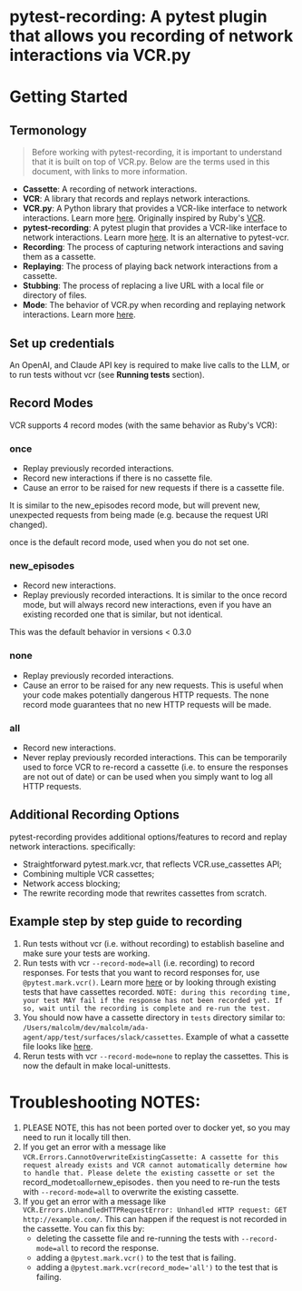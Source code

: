# pytest-recording: A pytest plugin that allows you recording of network interactions via VCR.py


# Getting Started

## Termonology

> Before working with pytest-recording, it is important to understand that it is built on top of VCR.py. Below are the terms used in this document, with links to more information.

- **Cassette**: A recording of network interactions.
- **VCR**: A library that records and replays network interactions.
- **VCR.py**: A Python library that provides a VCR-like interface to network interactions. Learn more [here](https://github.com/kevin1024/vcrpy). Originally inspired by Ruby's [VCR](https://github.com/vcr/vcr).
- **pytest-recording**: A pytest plugin that provides a VCR-like interface to network interactions. Learn more [here](https://github.com/pytest-dev/pytest-recording). It is an alternative to pytest-vcr.
- **Recording**: The process of capturing network interactions and saving them as a cassette.
- **Replaying**: The process of playing back network interactions from a cassette.
- **Stubbing**: The process of replacing a live URL with a local file or directory of files.
- **Mode**: The behavior of VCR.py when recording and replaying network interactions. Learn more [here](#record-modes).


## Set up credentials

An OpenAI, and Claude API key is required to make live calls to the LLM, or to run tests
without vcr (see **Running tests** section).

## Record Modes

VCR supports 4 record modes (with the same behavior as Ruby's VCR):

### once

- Replay previously recorded interactions.
- Record new interactions if there is no cassette file.
- Cause an error to be raised for new requests if there is a cassette file.

It is similar to the new_episodes record mode, but will prevent new, unexpected requests from being made (e.g. because the request URI changed).

once is the default record mode, used when you do not set one.

### new_episodes

- Record new interactions.
- Replay previously recorded interactions. It is similar to the once record mode, but will always record new interactions, even if you have an existing recorded one that is similar, but not identical.

This was the default behavior in versions < 0.3.0

### none

- Replay previously recorded interactions.
- Cause an error to be raised for any new requests. This is useful when your code makes potentially dangerous HTTP requests. The none record mode guarantees that no new HTTP requests will be made.

### all

- Record new interactions.
- Never replay previously recorded interactions. This can be temporarily used to force VCR to re-record a cassette (i.e. to ensure the responses are not out of date) or can be used when you simply want to log all HTTP requests.


## Additional Recording Options

pytest-recording provides additional options/features to record and replay network interactions. specifically:
- Straightforward pytest.mark.vcr, that reflects VCR.use_cassettes API;
- Combining multiple VCR cassettes;
- Network access blocking;
- The rewrite recording mode that rewrites cassettes from scratch.


## Example step by step guide to recording

1. Run tests without vcr (i.e. without recording) to establish baseline and make sure your tests are working.
2. Run tests with vcr `--record-mode=all` (i.e. recording) to record responses. For tests that you want to record responses for, use `@pytest.mark.vcr()`. Learn more [here](https://github.com/pytest-dev/pytest-recording) or by looking through existing tests that have cassettes recorded. `NOTE: during this recording time, your test MAY fail if the response has not been recorded yet. If so, wait until the recording is complete and re-run the test.`
3. You should now have a cassette directory in `tests` directory similar to: `/Users/malcolm/dev/malcolm/ada-agent/app/test/surfaces/slack/cassettes`. Example of what a cassette file looks like [here](/Users/malcolm/dev/malcolm/ada-agent/app/test/surfaces/slack/cassettes/slack_api_test.yaml).
4. Rerun tests with vcr `--record-mode=none` to replay the cassettes. This is now the default in make local-unittests.

# Troubleshooting NOTES:

1. PLEASE NOTE, this has not been ported over to docker yet, so you may need to run it locally till then.
2. If you get an error with a message like `VCR.Errors.CannotOverwriteExistingCassette: A cassette for this request already exists and VCR cannot automatically determine how to handle that. Please delete the existing cassette or set the `record_mode` to `all` or `new_episodes`.` then you need to re-run the tests with `--record-mode=all` to overwrite the existing cassette.
3. If you get an error with a message like `VCR.Errors.UnhandledHTTPRequestError: Unhandled HTTP request: GET http://example.com/`. This can happen if the request is not recorded in the cassette. You can fix this by:
    - deleting the cassette file and re-running the tests with `--record-mode=all` to record the response.
    - adding a `@pytest.mark.vcr()` to the test that is failing.
    - adding a `@pytest.mark.vcr(record_mode='all')` to the test that is failing.
